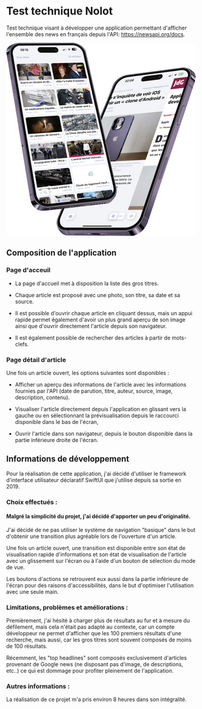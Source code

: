 
# Test technique Nolot

Test technique visant à développer une application permettant d'afficher l'ensemble des news en français depuis l'API: https://newsapi.org/docs.


![Preview](https://github.com/MathieuNolot/SwiftTechnicalTest/blob/main/Preview.png)


## Composition de l'application

### Page d'acceuil

- La page d'accueil met à disposition la liste des gros titres.

- Chaque article est proposé avec une photo, son titre, sa date et sa source.

- Il est possible d'ouvrir chaque article en cliquant dessus, mais un appui rapide permet également d'avoir un plus grand aperçu de son image ainsi que d'ouvrir directement l'article depuis son navigateur.

- Il est également possible de rechercher des articles à partir de mots-clefs.


### Page détail d'article

Une fois un article ouvert, les options suivantes sont disponibles :

- Afficher un aperçu des informations de l'article avec les informations fournies par l'API (date de parution, titre, auteur, source, image, description, contenu).

- Visualiser l'article directement depuis l'application en glissant vers la gauche ou en sélectionnant la prévisualisation depuis le raccourci disponible dans le bas de l'écran,

- Ouvrir l'article dans son navigateur, depuis le bouton disponible dans la partie inférieure droite de l'écran.
## Informations de développement

Pour la réalisation de cette application, j'ai décidé d'utiliser le framework d'interface utilisateur déclaratif SwiftUI que j'utilise depuis sa sortie en 2019.

### Choix effectués :

#### Malgré la simplicité du projet, j'ai décidé d'apporter un peu d'originalité. 

J'ai décidé de ne pas utiliser le système de navigation "basique" dans le but d'obtenir une transition plus agréable lors de l'ouverture d'un article.

Une fois un article ouvert, une transition est disponible entre son état de visualisation rapide d'informations et son état de visualisation de l'article avec un glissement sur l'écran ou à l'aide d'un bouton de sélection du mode de vue.

Les boutons d'actions se retrouvent eux aussi dans la partie inférieure de l'écran pour des raisons d'accessibilités, dans le but d'optimiser l'utilisation avec une seule main.

### Limitations, problèmes et améliorations :

Premièrement, j'ai hésité à charger plus de résultats au fur et à mesure du défilement, mais cela n'était pas adapté au contexte, car un compte développeur ne permet d'afficher que les 100 premiers résultats d'une recherche, mais aussi, car les gros titres sont souvent composés de moins de 100 résultats.

Récemment, les "top headlines" sont composés exclusivement d'articles provenant de Google news (ne disposant pas d'image, de descriptions, etc..) ce qui est dommage pour profiter pleinement de l'application.


### Autres informations :

La réalisation de ce projet m'a pris environ 8 heures dans son intégralité.
